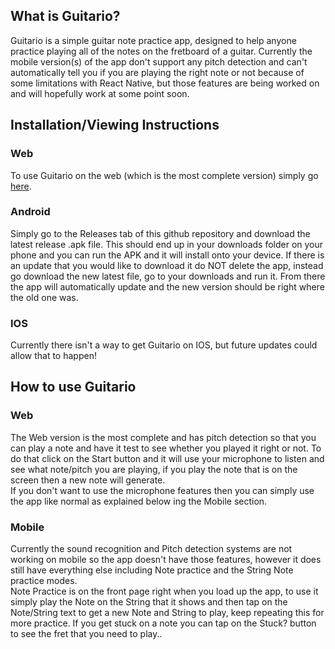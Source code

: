## What is Guitario?
Guitario is a simple guitar note practice app, designed to help anyone practice playing all of the notes on the fretboard of a guitar. Currently the mobile version(s) of the app don't support any pitch detection and can't automatically tell you if you are playing the right note or not because of some limitations with React Native, but those features are being worked on and will hopefully work at some point soon.

## Installation/Viewing Instructions

### Web
To use Guitario on the web (which is the most complete version) simply go [here](https://brandon205.github.io/doto/).

### Android
Simply go to the Releases tab of this github repository and download the latest release .apk file. This should end up in your downloads folder on your phone and you can run the APK and it will install onto your device.
If there is an update that you would like to download it do NOT delete the app, instead go download the new latest file, go to your downloads and run it. From there the app will automatically update and the new version should be right where the old one was.

### IOS
Currently there isn't a way to get Guitario on IOS, but future updates could allow that to happen!

## How to use Guitario

### Web
The Web version is the most complete and has pitch detection so that you can play a note and have it test to see whether you played it right or not. To do that click on the Start button and it will use your microphone to listen and see what note/pitch you are playing, if you play the note that is on the screen then a new note will generate.  
If you don't want to use the microphone features then you can simply use the app like normal as explained below ing the Mobile section.

### Mobile
Currently the sound recognition and Pitch detection systems are not working on mobile so the app doesn't have those features, however it does still have everything else including Note practice and the String Note practice modes.  
Note Practice is on the front page right when you load up the app, to use it simply play the Note on the String that it shows and then tap on the Note/String text to get a new Note and String to play, keep repeating this for more practice. If you get stuck on a note you can tap on the Stuck? button to see the fret that you need to play..